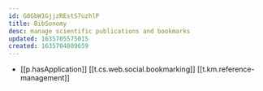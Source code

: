 ```yaml
---
id: G8GbW1GjjzREstS7uzhlP
title: BibSonomy
desc: manage scientific publications and bookmarks
updated: 1635705575015
created: 1635704809659
---
```




- [[p.hasApplication]] [[t.cs.web.social.bookmarking]] [[t.km.reference-management]]
